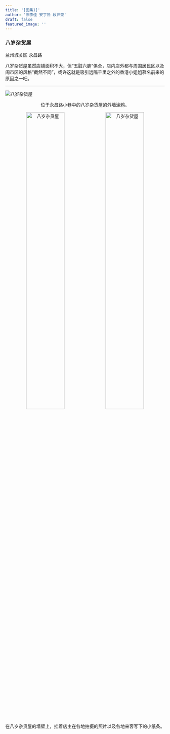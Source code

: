 ```yaml
---
title: '[图集1]'
author: '陈李佳 安丁悦 段世豪'
draft: false
featured_image: ''
---
```

### 八岁杂货屋

兰州城关区 永昌路

八岁杂货屋虽然店铺面积不大，但“五脏六腑”俱全，店内店外都与周围居民区以及闹市区的风格“截然不同”，或许这就是吸引远隔千里之外的香港小姐姐慕名前来的原因之一吧。

---

![八岁杂货屋](/images/IMG_9309.JPG)
<p style="text-align:center">位于永昌路小巷中的八岁杂货屋的外墙涂鸦。</p>
 
<center class ='img'>
<img title="八岁杂货屋" src=/images/IMG_9374.JPG width="49%">
<img title="八岁杂货屋" src=/images/IMG_9375.JPG width="49%">
</center>

在八岁杂货屋的墙壁上，挂着店主在各地拍摄的照片以及各地来客写下的小纸条。